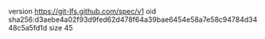 version https://git-lfs.github.com/spec/v1
oid sha256:d3aebe4a02f93d9fed62d478f64a39bae6454e58a7e58c94784d3448c5a5fd1d
size 45
